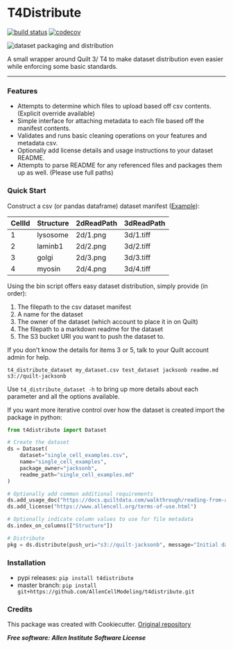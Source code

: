 # T4Distribute

[![build status](https://travis-ci.com/AllenCellModeling/t4distribute.svg?branch=master)](https://travis-ci.com/AllenCellModeling/t4distribute)
[![codecov](https://codecov.io/gh/AllenCellModeling/t4distribute/branch/master/graph/badge.svg)](https://codecov.io/gh/AllenCellModeling/t4distribute)


![dataset packaging and distribution](http://www.allencell.org/uploads/8/1/9/9/81996008/published/automatingaccess-button-3_2.png?1549322257)

A small wrapper around Quilt 3/ T4 to make dataset distribution even easier while enforcing some basic standards.

---

### Features

* Attempts to determine which files to upload based off csv contents. (Explicit override available)
* Simple interface for attaching metadata to each file based off the manifest contents.
* Validates and runs basic cleaning operations on your features and metadata csv.
* Optionally add license details and usage instructions to your dataset README.
* Attempts to parse README for any referenced files and packages them up as well. (Please use full paths)

### Quick Start
Construct a csv (or pandas dataframe) dataset manifest ([Example](t4distribute/tests/data/example.csv)):

| CellId | Structure | 2dReadPath | 3dReadPath |
|--------|-----------|------------|------------|
| 1      | lysosome  | 2d/1.png   | 3d/1.tiff  |
| 2      | laminb1   | 2d/2.png   | 3d/2.tiff  |
| 3      | golgi     | 2d/3.png   | 3d/3.tiff  |
| 4      | myosin    | 2d/4.png   | 3d/4.tiff  |

Using the bin script offers easy dataset distribution, simply provide (in order):

1. The filepath to the csv dataset manifest
2. A name for the dataset
3. The owner of the dataset (which account to place it in on Quilt)
4. The filepath to a markdown readme for the dataset
5. The S3 bucket URI you want to push the dataset to.

If you don't know the details for items 3 or 5, talk to your Quilt account admin for help.

`t4_distribute_dataset my_dataset.csv test_dataset jacksonb readme.md s3://quilt-jacksonb`

Use `t4_distribute_dataset -h` to bring up more details about each parameter and all the options available.

If you want more iterative control over how the dataset is created import the package in python:
```python
from t4distribute import Dataset

# Create the dataset
ds = Dataset(
    dataset="single_cell_examples.csv",
    name="single_cell_examples",
    package_owner="jacksonb",
    readme_path="single_cell_examples.md"
)

# Optionally add common additional requirements
ds.add_usage_doc("https://docs.quiltdata.com/walkthrough/reading-from-a-package")
ds.add_license("https://www.allencell.org/terms-of-use.html")

# Optionally indicate column values to use for file metadata
ds.index_on_columns(["Structure"])

# Distribute
pkg = ds.distribute(push_uri="s3://quilt-jacksonb", message="Initial dataset example")
```

### Installation

* pypi releases: `pip install t4distribute`
* master branch: `pip install git+https://github.com/AllenCellModeling/t4distribute.git`


### Credits

This package was created with Cookiecutter. [Original repository](https://github.com/audreyr/cookiecutter)


***Free software: Allen Institute Software License***
